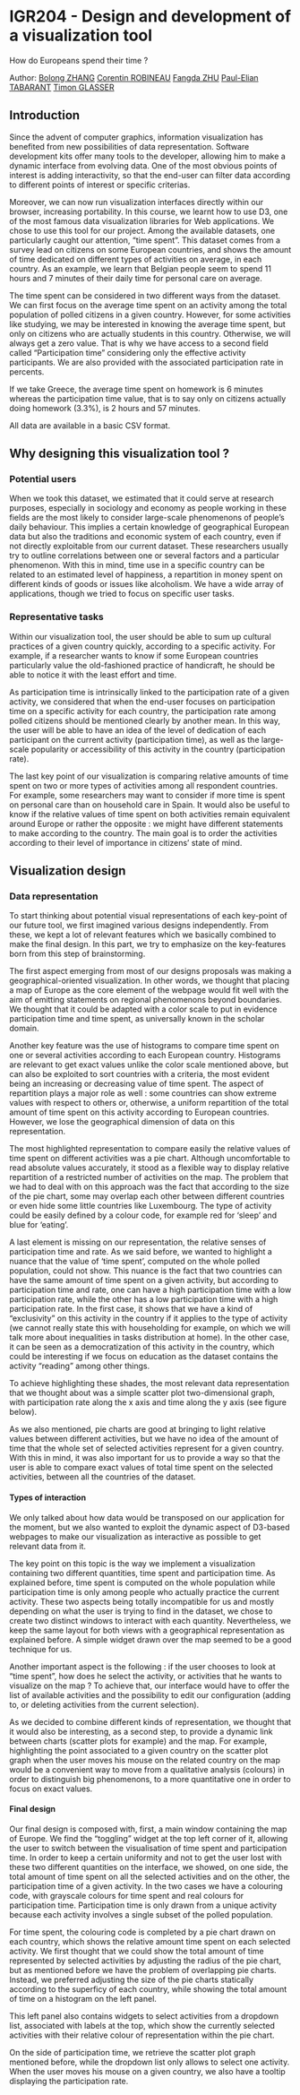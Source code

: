 # IGR204 - Design and development of a visualization tool
How do Europeans spend their time ?

Author:
[Bolong ZHANG](https://github.com/BolongZHANG)
[Corentin ROBINEAU](https://github.com/AlwaysFurther)
[Fangda ZHU](https://github.com/zhufangda)
[Paul-Elian TABARANT](https://github.com/paulelian-tabarant)
[Timon GLASSER](https://github.com/tglasser)


## Introduction
Since the advent of computer graphics, information visualization has benefited from new possibilities of data representation. Software development kits offer many tools to the developer, allowing him to make a dynamic interface from evolving data. One of the most obvious points of interest is adding interactivity, so that the end-user can filter data according to different points of interest or specific criterias. 

Moreover, we can now run visualization interfaces directly within our browser, increasing portability. In this course, we learnt how to use D3, one of the most famous data visualization libraries for Web applications. We chose to use this tool for our project. Among the available datasets, one particularly caught our attention, “time spent”. This dataset comes from a survey lead on citizens on some European countries, and shows the amount of time dedicated on different types of activities on average, in each country. As an example, we learn that Belgian people seem to spend 11 hours and 7 minutes of their daily time for personal care on average.

The time spent can be considered in two different ways from the dataset. We can first focus on the average time spent on an activity among the total population of polled citizens in a given country. However, for some activities like studying, we may be interested in knowing the average time spent, but only on citizens who are actually students in this country. Otherwise, we will always get a zero value.   That is why we have access to a second field called “Participation time” considering only the effective activity participants. We are also provided with the associated participation rate in percents. 

If we take Greece, the average time spent on homework is 6 minutes whereas the participation time value, that is to say only on citizens actually doing homework (3.3%), is 2 hours and 57 minutes.

All data are available in a basic CSV format.


## Why designing this visualization tool ?

### Potential users

When we took this dataset, we estimated that it could serve at research purposes, especially in sociology and economy as people working in these fields are the most likely to consider large-scale phenomenons of people’s daily behaviour. This implies a certain knowledge of geographical European data but also the traditions and economic system of each country, even if not directly exploitable from our current dataset.
These researchers usually try to outline correlations between one or several factors and a particular phenomenon. With this in mind, time use in a specific country can be related to an estimated level of happiness, a repartition in money spent on different kinds of goods or issues like alcoholism. We have a wide array of applications, though we tried to focus on specific user tasks.

### Representative tasks

Within our visualization tool, the user should be able to sum up cultural practices of a given country quickly, according to a specific activity. For example, if a researcher wants to know if some European countries particularly value the old-fashioned practice of handicraft, he should be able to notice it with the least effort and time.

As participation time is intrinsically linked to the participation rate of a given activity, we considered that when the end-user focuses on participation time on a specific activity for each country, the participation rate among polled citizens should be mentioned clearly by another mean. In this way, the user will be able to have an idea of the level of dedication of each participant on the current activity (participation time), as well as the large-scale popularity or accessibility of this activity in the country (participation rate).

The last key point of our visualization is comparing relative amounts of time spent on two or more types of activities among all respondent countries. For example, some researchers may want to consider if more time is spent on personal care than on household care in Spain. It would also be useful to know if the relative values of time spent on both activities remain equivalent around Europe or rather the opposite : we might have different statements to make according to the country. The main goal is to order the activities according to their level of importance in citizens’ state of mind.

## Visualization design
### Data representation
To start thinking about potential visual representations of each key-point of our future tool, we first imagined various designs independently. From these, we kept a lot of relevant features which we basically combined to make the final design. In this part, we try to emphasize on the key-features born from this step of brainstorming.

The first aspect emerging from most of our designs proposals was making a geographical-oriented visualization. In other words, we thought that placing a map of Europe as the core element of the webpage would fit well with the aim of emitting statements on regional phenomenons beyond boundaries. We thought that it could be adapted with a color scale to put in evidence participation time and time spent, as universally known in the scholar domain.

Another key feature was the use of histograms to compare time spent on one or several activities according to each European country. Histograms are relevant to get exact values unlike the color scale mentioned above, but can also be exploited to sort countries with a criteria, the most evident being an increasing or decreasing value of time spent. The aspect of repartition plays a major role as well : some countries can show extreme values with respect to others or, otherwise, a uniform repartition of the total amount of time spent on this activity according to European countries. However, we lose the geographical dimension of data on this representation.


The most highlighted representation to compare easily the relative values of time spent on different activities was a pie chart. Although uncomfortable to read absolute values accurately, it stood as a flexible way to display relative repartition of a restricted number of activities on the map. The problem that we had to deal with on this approach was the fact that according to the size of the pie chart, some may overlap each other between different countries or even hide some little countries like Luxembourg. The type of activity could be easily defined by a colour code, for example red for ‘sleep’ and blue for ‘eating’.

A last element is missing on our representation, the relative senses of participation time and rate. As we said before, we wanted to highlight a nuance that the value of ‘time spent’, computed on the whole polled population, could not show. This nuance is the fact that two countries can have the same amount of time spent on a given activity, but according to participation time and rate, one can have a high participation time with a low participation rate, while the other has a low participation time with a high participation rate. In the first case, it shows that we have a kind of “exclusivity” on this activity in the country if it applies to the type of activity (we cannot really state this with householding for example, on which we will talk more about inequalities in tasks distribution at home). In the other case, it can be seen as a democratization of this activity in the country, which could be interesting if we focus on education as the dataset contains the activity “reading” among other things. 

To achieve highlighting these shades, the most relevant data representation that we thought about was a simple scatter plot two-dimensional graph, with participation rate along the x axis and time along the y axis (see figure below).

As we also mentioned, pie charts are good at bringing to light relative values between different activities, but we have no idea of the amount of time that the whole set of selected activities represent for a given country. With this in mind, it was also important for us to provide a way so that the user is able to compare exact values of total time spent on the selected activities, between all the countries of the dataset.

#### Types of interaction
We only talked about how data would be transposed on our application for the moment, but we also wanted to exploit the dynamic aspect of D3-based webpages to make our visualization as interactive as possible to get relevant data from it.

The key point on this topic is the way we implement a visualization containing two different quantities, time spent and participation time. As explained before, time spent is computed on the whole population while participation time is only among people who actually practice the current activity. These two aspects being totally incompatible for us and mostly depending on what the user is trying to find in the dataset, we chose to create two distinct windows to interact with each quantity. Nevertheless, we keep the same layout for both views with a geographical representation as explained before.  A simple widget drawn over the map seemed to be a good technique for us.

Another important aspect is the following : if the user chooses to look at “time spent”, how does he select the activity, or activities that he wants to visualize on the map ? To achieve that, our interface would have to offer the list of available activities and the possibility to edit our configuration (adding to, or deleting activities from the current selection). 

As we decided to combine different kinds of representation, we thought that it would also be interesting, as a second step, to provide a dynamic link between charts (scatter plots for example) and the map. For example, highlighting the point associated to a given country on the scatter plot graph when the user moves his mouse on the related country on the map would be a convenient way to move from a qualitative analysis (colours) in order to distinguish big phenomenons, to a more quantitative one in order to focus on exact values.

#### Final design
Our final design is composed with, first, a main window containing the map of Europe. We find the “toggling” widget at the top left corner of it, allowing the user to switch between the visualisation of time spent and participation time. In order to keep a certain uniformity and not to get the user lost with these two different quantities on the interface, we showed, on one side, the total amount of time spent on all the selected activities and on the other, the participation time of a given activity. In the two cases we have a colouring code, with grayscale colours for time spent and  real colours for participation time. Participation time is only drawn from a unique activity because each activity involves a single subset of the polled population. 

For time spent, the colouring code is completed by a pie chart drawn on each country, which shows the relative amount time spent on each selected activity. We first thought that we could show the total amount of time represented by selected activities by adjusting the radius of the pie chart, but as mentioned before we have the problem of overlapping pie charts. Instead, we preferred adjusting the size of the pie charts statically according to the superficy of each country, while showing the total amount of time on a histogram on the left panel.

This left panel also contains widgets to select activities from a dropdown list, associated with labels at the top, which show the currently selected activities with their relative colour of representation within the pie chart.

On the side of participation time, we retrieve the scatter plot graph mentioned before, while the dropdown list only allows to select one activity. When the user moves his mouse on a given country, we also have a tooltip displaying the participation rate.


